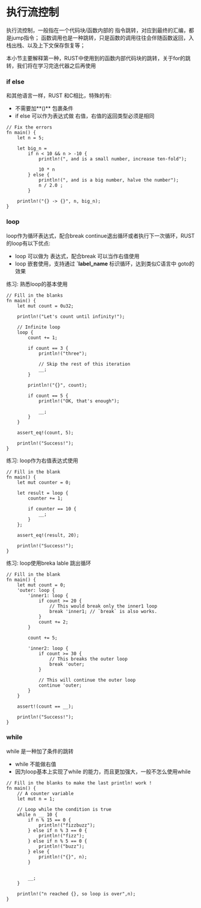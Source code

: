 # 执行流控制

执行流控制，一般指在一个代码块/函数内部的 指令跳转，对应到最终的汇编，都是jump指令；
函数调用也是一种跳转，只是函数的调用往往会伴随函数返回，入栈出栈、以及上下文保存恢复等；

本小节主要解释第一种，RUST中使用到的函数内部代码块的跳转，关于for的跳转，我们将在学习完迭代器之后再使用

### if else  
和其他语言一样，RUST 和C相比，特殊的有: 

 - 不需要加**()** 包裹条件
 - if else 可以作为表达式做 右值，右值的返回类型必须是相同
 
```
// Fix the errors
fn main() {
    let n = 5;

    let big_n =
        if n < 10 && n > -10 {
            println!(", and is a small number, increase ten-fold");

            10 * n
        } else {
            println!(", and is a big number, halve the number");
            n / 2.0 ;
        }

    println!("{} -> {}", n, big_n);
} 
```

### loop 
loop作为循环表达式，配合break continue退出循环或者执行下一次循环，RUST 的loop有以下优点: 

 - loop 可以做为 表达式，配合break 可以当作右值使用
 - loop 嵌套使用，支持通过 **`label_name** 标识循环，达到类似C语言中 goto的效果

练习: 熟悉loop的基本使用
```
// Fill in the blanks
fn main() {
    let mut count = 0u32;

    println!("Let's count until infinity!");

    // Infinite loop
    loop {
        count += 1;

        if count == 3 {
            println!("three");

            // Skip the rest of this iteration
            __;
        }

        println!("{}", count);

        if count == 5 {
            println!("OK, that's enough");

            __;
        }
    }

    assert_eq!(count, 5);

    println!("Success!");
}
```

练习: loop作为右值表达式使用 


```
// Fill in the blank
fn main() {
    let mut counter = 0;

    let result = loop {
        counter += 1;

        if counter == 10 {
            __;
        }
    };

    assert_eq!(result, 20);

    println!("Success!");
}
```

练习: loop使用breka lable 跳出循环

```
// Fill in the blank
fn main() {
    let mut count = 0;
    'outer: loop {
        'inner1: loop {
            if count >= 20 {
                // This would break only the inner1 loop
                break 'inner1; // `break` is also works.
            }
            count += 2;
        }

        count += 5;

        'inner2: loop {
            if count >= 30 {
                // This breaks the outer loop
                break 'outer;
            }

            // This will continue the outer loop
            continue 'outer;
        }
    }

    assert!(count == __);

    println!("Success!");
}
```


### while 

while 是一种加了条件的跳转 

 - while 不能做右值
 - 因为loop基本上实现了while 的能力，而且更加强大，一般不怎么使用while 

```
// Fill in the blanks to make the last println! work !
fn main() {
    // A counter variable
    let mut n = 1;

    // Loop while the condition is true
    while n __ 10 {
        if n % 15 == 0 {
            println!("fizzbuzz");
        } else if n % 3 == 0 {
            println!("fizz");
        } else if n % 5 == 0 {
            println!("buzz");
        } else {
            println!("{}", n);
        }


        __;
    }

    println!("n reached {}, so loop is over",n);
}

```
